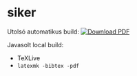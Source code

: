 # siker

Utolsó automatikus build: [![Download PDF](https://img.shields.io/badge/Download-PDF-brightgreen "Download PDF")](https://gitlab.com/adamnagy90/siker/-/jobs/artifacts/main/raw/main.pdf?job=build)

Javasolt local build:
- TeXLive
- `latexmk -bibtex -pdf`
